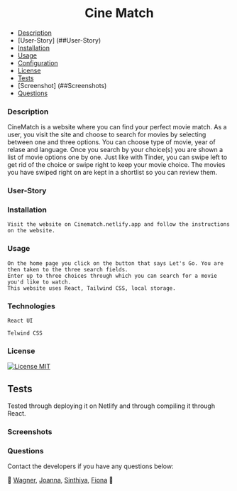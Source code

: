 <h1 align="center">Cine Match</h1>


* [Description](##Description)
* [User-Story] (##User-Story)
* [Installation](#Installation)
* [Usage](#Usage)
* [Configuration](#Configuration)
* [License](#License)
* [Tests](#Tests)
* [Screenshot] (##Screenshots)
* [Questions](##Questions)

### Description 

CineMatch is a website where you can find your perfect movie match. As a user, you visit the site and choose to search for movies by selecting between one and three    options. You can choose type of movie, year of relase and language. 
Once you search by your choice(s) you are shown a list of movie options one by one. Just like with Tinder, you can swipe left to get rid of the choice or swipe right to keep your movie choice.
The movies you have swiped right on are kept in a shortlist so you can review them. 

### User-Story

### Installation
    
    Visit the website on Cinematch.netlify.app and follow the instructions on the website.

### Usage
    
    On the home page you click on the button that says Let's Go. You are then taken to the three search fields.
    Enter up to three choices through which you can search for a movie you'd like to watch.
    This website uses React, Tailwind CSS, local storage. 
   
### Technologies
    
`React UI`

`Telwind CSS`

### License

[![License MIT](https://img.shields.io/badge/License-MIT-yellow.svg)](https://opensource.org/licenses/MIT)

## Tests

Tested through deploying it on Netlify and through compiling it through React.

### Screenshots

    
### Questions
Contact the developers if you have any questions below:

📧 [Wagner](mailto:),
[Joanna](jo.stillawake@gmail.com),
[Sinthiya](mailto:sinthiya.islamjuly35@gmail.com), 
[Fiona](mailto:) 📧
